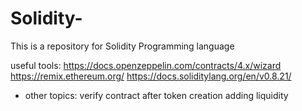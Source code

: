 # Solidity-
This is a repository for Solidity Programming language


useful tools: 
https://docs.openzeppelin.com/contracts/4.x/wizard
https://remix.ethereum.org/
https://docs.soliditylang.org/en/v0.8.21/

- other topics: 
verify contract after token creation 
adding liquidity 
